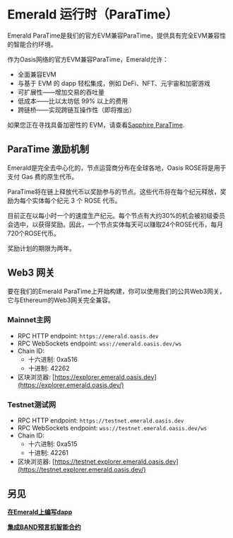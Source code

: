 # Emerald 运行时（ParaTime）

Emerald ParaTime是我们的官方EVM兼容ParaTime，提供具有完全EVM兼容性的智能合约环境。

作为Oasis网络的官方EVM兼容ParaTime，Emerald允许：

- 全面兼容EVM
- 与基于 EVM 的 dapp 轻松集成，例如 DeFi、NFT、元宇宙和加密游戏
- 可扩展性——增加交易的吞吐量
- 低成本——比以太坊低 99% 以上的费用
- 跨链桥——实现跨链互操作性（即将推出）

如果您正在寻找具备加密性的 EVM，请查看[Sapphire ParaTime](/dev_support/paratime/Sapphire.md).

## ParaTime 激励机制

Emerald是完全去中心化的，节点运营商分布在全球各地，Oasis ROSE将是用于支付 Gas 费的原生代币。

ParaTime将在链上释放代币以奖励参与的节点。这些代币将在每个纪元释放，奖励为每个实体每个纪元 3 个 ROSE 代币。

目前正在以每小时一个的速度生产纪元。每个节点有大约30%的机会被初级委员会选中，以获得奖励。因此，一个节点实体每天可以赚取24个ROSE代币，每月720个ROSE代币。

奖励计划的期限为两年。

## Web3 网关

要在我们的Emerald ParaTime上开始构建，你可以使用我们的公共Web3网关，它与Ethereum的Web3网关完全兼容。

### Mainnet主网

- RPC HTTP endpoint: `https://emerald.oasis.dev`
- RPC WebSockets endpoint: `wss://emerald.oasis.dev/ws`
- Chain ID:
    - 十六进制: 0xa516
    - 十进制: 42262
- 区块浏览器: [https://explorer.emerald.oasis.dev](https://explorer.emerald.oasis.dev/)

### Testnet测试网

- RPC HTTP endpoint: `https://testnet.emerald.oasis.dev`
- RPC WebSockets endpoint: `wss://testnet.emerald.oasis.dev/ws`
- Chain ID:
    - 十六进制: 0xa515
    - 十进制: 42261
- 区块浏览器: [https://testnet.explorer.emerald.oasis.dev](https://testnet.explorer.emerald.oasis.dev/)

## 另见

[**在Emerald上编写dapp**](./Emerald/在Emerald上编写dapp.md)

[**集成BAND预言机智能合约**](./Emerald/集成BAND预言机智能合约.md)

